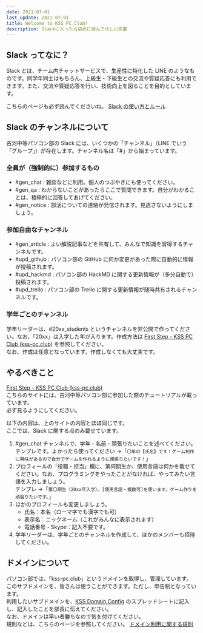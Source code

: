 ```yaml
---
date: 2021-07-01
last_update: 2021-07-01
title: Welcome to KSS PC Club!
description: Slackに入ったら初めに読んでほしい文書
---
```


## Slack ってなに？

Slack とは、チーム内チャットサービスで、生産性に特化した LINE のようなものです。同学年同士はもちろん、上級生・下級生との交流や質疑応答にも利用できます。また、交流や質疑応答を行い、技術向上を図ることを目的としています。

こちらのページも必ず読んでくださいね。 [Slack の使い方とルール](./using-slack)

## Slack のチャンネルについて

古河中等パソコン部の Slack には、いくつかの「チャンネル」（LINE でいう「グループ」）が存在します。チャンネル名は「#」から始まっています。

### 全員が（強制的に）参加するもの

- #gen_chat : 雑談などに利用。個人のつぶやきにも使ってください。
- #gen_qa : わからないことがあったらここで質問できます。自分がわかることは、積極的に回答してあげてください。
- #gen_notice : 部活についての連絡が発信されます。見逃さないようにしましょう。

### 参加自由なチャンネル

- #gen_article : よい解説記事などを共有して、みんなで知識を習得するチャンネルです。
- #upd_github : パソコン部の GitHub に何か変更があった際に自動的に情報が投稿されます。
- #upd_hackmd : パソコン部の HackMD に関する更新情報が（多分自動で）投稿されます。
- #upd_trello : パソコン部の Trello に関する更新情報が随時共有されるチャンネルです。

### 学年ごとのチャンネル

学年リーダーは、#20xx_students というチャンネルを非公開で作ってください。なお、「20xx」は入学した年が入ります。作成方法は [First Step - KSS PC Club (kss-pc.club)](https://firststep.kss-pc.club/#/4/4) を参照してください。<br>
なお、作成は任意となっています。作成しなくても大丈夫です。

## やるべきこと

[First Step - KSS PC Club (kss-pc.club)](https://firststep.kss-pc.club/)<br>
こちらのサイトには、古河中等パソコン部に参加した際のチュートリアルが載っています。<br>
必ず見るようにしてください。

以下の内容は、上のサイトの内容とほぼ同じです。<br>
ここでは、Slack に関する点のみ載せています。

1. #gen_chat チャンネルで、学年・名前・頑張りたいことを述べてください。<br>
   テンプレです。よかったら使ってください →「`〇年の【氏名】です！ゲーム制作に興味があるので自分でゲームを作れるように頑張りたいです！`」
2. プロフィールの「役職・担当」欄に、第何期生か、使用言語は何かを載せてください。なお、プログラミングをやったことがなければ、やってみたい言語を入力しましょう。<br>
   テンプレ →「`第〇期生（20xx年入学）。[使用言語・複数可]を使います。ゲーム作りを頑張りたいです。`」
3. ほかのプロフィールも変更しましょう。
   - 氏名：本名（ローマ字でも漢字でも可）
   - 表示名：ニックネーム（これがみんなに表示されます）
   - 電話番号・Skype：記入不要です。
4. 学年リーダーは、学年ごとのチャンネルを作成して、ほかのメンバーも招待してください。

## ドメインについて

パソコン部では、「kss-pc.club」というドメインを取得し、管理しています。<br>
このサブドメインを、皆さんは使うことができます。ただし、申告制となっています。<br>
利用したいサブドメインを、[KSS Domain Config](https://s.kss-pc.club/dns-gss) のスプレッドシートに記入し、記入したことを部長に伝えてください。<br>
なお、ドメインは早い者勝ちなので気を付けてください。<br>
規則などは、こちらのページを参照してください。 [ドメイン利用に関する規則](./domain-rules)
